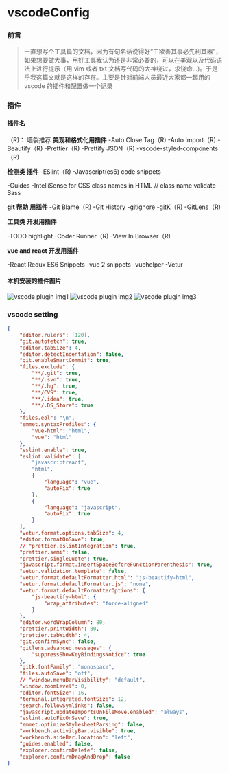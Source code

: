 # vscodeConfig

### 前言

> 一直想写个工具篇的文档，因为有句名话说得好“工欲善其事必先利其器”，如果想要做大事，用好工具我认为还是非常必要的，可以在美观以及代码语法上进行提示（用 vim 或者 txt 文档写代码的大神绕过，求饶命...)。于是乎我这篇文就是这样的存在。主要是针对前端人员最近大家都一起用的 vscode 的插件和配置做一个记录

### 插件

#### 插件名

（R)： 墙裂推荐
**美观和格式化用插件**
-Auto Close Tag（R)
-Auto Import（R)
-Beautify（R)
-Prettier（R)
-Prettify JSON（R)
-vscode-styled-components（R)

**检测类 插件**
-ESlint（R)
-Javascript(es6) code snippets

-Guides
-IntelliSense for CSS class names in HTML // class name validate
-Sass

**git 帮助 用插件**
-Git Blame（R)
-Git History
-gitignore
-gitK（R)
-GitLens（R)

**工具类 开发用插件**

-TODO highlight
-Coder Runner（R)
-View In Browser（R)

**vue and react 开发用插件**

-React Redux ES6 Snippets
-vue 2 snippets
-vuehelper
-Vetur

#### 本机安装的插件图片

![vscode plugin img1](http://static.zeroyh.cn/vscode-1.png)
![vscode plugin img2](http://static.zeroyh.cn/vscode-2.png)
![vscode plugin img3](http://static.zeroyh.cn/vscode-3.png)

### vscode setting

```json
{
    "editor.rulers": [120],
    "git.autofetch": true,
    "editor.tabSize": 4,
    "editor.detectIndentation": false,
    "git.enableSmartCommit": true,
    "files.exclude": {
        "**/.git": true,
        "**/.svn": true,
        "**/.hg": true,
        "**/CVS": true,
        "**/.idea": true,
        "**/.DS_Store": true
    },
    "files.eol": "\n",
    "emmet.syntaxProfiles": {
        "vue-html": "html",
        "vue": "html"
    },
    "eslint.enable": true,
    "eslint.validate": [
        "javascriptreact",
        "html",
        {
            "language": "vue",
            "autoFix": true
        },
        {
            "language": "javascript",
            "autoFix": true
        }
    ],
    "vetur.format.options.tabSize": 4,
    "editor.formatOnSave": true,
    // "prettier.eslintIntegration": true,
    "prettier.semi": false,
    "prettier.singleQuote": true,
    "javascript.format.insertSpaceBeforeFunctionParenthesis": true,
    "vetur.validation.template": false,
    "vetur.format.defaultFormatter.html": "js-beautify-html",
    "vetur.format.defaultFormatter.js": "none",
    "vetur.format.defaultFormatterOptions": {
        "js-beautify-html": {
            "wrap_attributes": "force-aligned"
        }
    },
    "editor.wordWrapColumn": 80,
    "prettier.printWidth": 80,
    "prettier.tabWidth": 4,
    "git.confirmSync": false,
    "gitlens.advanced.messages": {
        "suppressShowKeyBindingsNotice": true
    },
    "gitk.fontFamily": "monospace",
    "files.autoSave": "off",
    // "window.menuBarVisibility": "default",
    "window.zoomLevel": 0,
    "editor.fontSize": 16,
    "terminal.integrated.fontSize": 12,
    "search.followSymlinks": false,
    "javascript.updateImportsOnFileMove.enabled": "always",
    "eslint.autoFixOnSave": true,
    "emmet.optimizeStylesheetParsing": false,
    "workbench.activityBar.visible": true,
    "workbench.sideBar.location": "left",
    "guides.enabled": false,
    "explorer.confirmDelete": false,
    "explorer.confirmDragAndDrop": false
}
```
